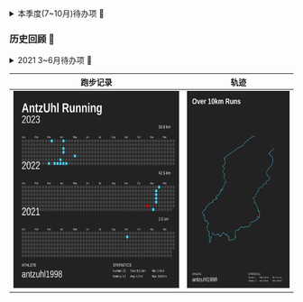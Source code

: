 <details>
<summary>本季度(7~10月)待办项 👋</summary>

 ### 本季度(7~10月)待办项 👋

- [ ] 完成6篇以上技术博客产出 (1/6)
  * 监控杂谈
    * https://mp.weixin.qq.com/s/Il3RE1WvVtOxCR8kSZcqmw
    * http://antzuhl.cn/archives/%E7%9B%91%E6%8E%A7%E6%9D%82%E8%B0%88
  * 方法论杂谈
    * TODO
  * 《System Design Interview》沉淀笔记(重要!)
- [ ] leetcode 200题+ (167/200)
- [ ] 读完两本技术书籍、一本其它类书籍 (0/3)
  * 《数据密集型应用系统设计》 https://book.douban.com/subject/30329536/
  * [A Critique of ANSI SQL Isolation Levels](https://www.microsoft.com/en-us/research/wp-content/uploads/2016/02/tr-95-51.pdf)
  * System Design Interview
  * 《Google SRE工作手册》
- [ ] 刷剧
 * 扫黑风暴

</details>

### 历史回顾 👋

<details>
<summary>2021 3~6月待办项 👋</summary>
 
### 上季度(3~6月)待办项 👋

- [x] 完成6篇以上技术博客产出 (6/6)
  * 【RocketMQ源码分析】深入消息存储，CommitLog篇
    * https://mp.weixin.qq.com/s/fIDNYdwEvatPFiM0p-IUYA
    * http://antzuhl.cn/archives/rocketmqstore1
  * 【RocketMQ源码分析】深入消息存储，ConsumeQueue篇
    * https://mp.weixin.qq.com/s/0vlmg8Jj7hKWDvJLFdQ28g
    * http://antzuhl.cn/archives/rocketmqstore2
  * 【RocketMQ源码分析】深入消息存储，MappedFile篇
    * https://mp.weixin.qq.com/s/7kRFR1hBLyxw4yeB5Eq-OQ
    * http://antzuhl.cn/archives/rocketmqstore3
  * QCon笔记~《天下武功，唯快不破——面向云原生应用的Java冷启动加速技术》
    * https://mp.weixin.qq.com/s/x_bkdsJ8R9jr1zoI12cOew
    * http://antzuhl.cn/archives/qconjava1
  * Java协程实践指南(一)
    * https://mp.weixin.qq.com/s/Rp9CHsph7NeEhvrPZrM9gw
    * http://antzuhl.cn/archives/javaloom
  * Project Reactor
    * https://mp.weixin.qq.com/s/ri6PkfqOMuxvwS3gRtrqPQ
    * http://antzuhl.cn/archives/projectreactor

- [x] 读完两本技术书籍、一本其它类书籍 (RocketMQ技术内幕、架构整洁之道)  (3/3)
  * Go语言高级编程
  * RocketMQ技术内幕
  * 理解Linux进程
- [ ] 学习支付系统，至少熟悉两种以上支付方式 (0/2)
- [ ] 深入探索多路复用、零拷贝、内存文件映射、常见主从同步机制，自己动手实现一遍 (3/4)
  - [x] 多路复用
  - [x] 零拷贝
  - [x] 内存文件映射
  - [ ] 主从同步实现

- [x] 刷剧
 * 绝命毒师 1~5季
 * 行尸走肉 1~6季

</details>


| 跑步记录 | 轨迹 |
| ---------- | --------- |
| <a href="https://github.com/CasterWx"><img style="height: 350px" src="https://raw.githubusercontent.com/CasterWx/running_page/master/assets/github.svg"></a> | <a href="https://github.com/CasterWx"><img style="height: 350px" src="https://raw.githubusercontent.com/CasterWx/running_page/master/assets/grid.svg"></a> |



